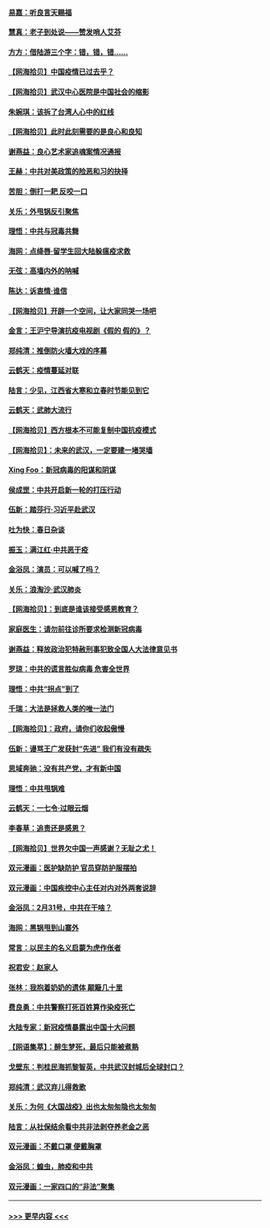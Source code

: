 #### [易嘉：听良言天赐福](../pages/nsc993/n11949334.md?t=03190002) 
#### [慧真：老子到处说——赞发哨人艾芬](../pages/nsc993/n11949274.md?t=03190002) 
#### [方方：借陆游三个字：错，错，错……](../pages/nsc993/n11949123.md?t=03190002) 
#### [【网海拾贝】中国疫情已过去乎？](../pages/nsc993/n11949052.md?t=03190002) 
#### [【网海拾贝】武汉中心医院是中国社会的缩影](../pages/nsc993/n11946574.md?t=03190002) 
#### [朱婉琪：该拆了台湾人心中的红线](../pages/nsc993/n11946959.md?t=03190002) 
#### [【网海拾贝】此时此刻需要的是良心和良知](../pages/nsc993/n11945471.md?t=03190002) 
#### [谢燕益：良心艺术家追魂案情况通报](../pages/nsc993/n11945327.md?t=03190002) 
#### [王赫：中共对美政策的险恶和习的抉择](../pages/nsc993/n11944942.md?t=03190002) 
#### [苦胆：倒打一耙 反咬一口](../pages/nsc993/n11944542.md?t=03190002) 
#### [关乐：外甩锅反引聚焦](../pages/nsc993/n11944211.md?t=03190002) 
#### [理悟：中共与冠毒共舞](../pages/nsc993/n11944197.md?t=03190002) 
#### [海网：点绛唇‧留学生回大陆躲瘟疫求救](../pages/nsc993/n11944043.md?t=03190002) 
#### [无弦：高墙内外的呐喊](../pages/nsc993/n11943684.md?t=03190002) 
#### [陈达：诉衷情·谁信](../pages/nsc993/n11942899.md?t=03190002) 
#### [【网海拾贝】开辟一个空间，让大家同哭一场吧](../pages/nsc993/n11942165.md?t=03190002) 
#### [金言：王沪宁导演抗疫电视剧《假的 假的》？](../pages/nsc993/n11941510.md?t=03190002) 
#### [郑纯清：推倒防火墙大戏的序幕](../pages/nsc993/n11940838.md?t=03190002) 
#### [云鹤天：疫情蔓延对联](../pages/nsc993/n11940579.md?t=03190002) 
#### [陆言：少见，江西省大寒和立春时节能见到它](../pages/nsc993/n11939983.md?t=03190002) 
#### [云鹤天：武肺大流行](../pages/nsc993/n11939902.md?t=03190002) 
#### [【网海拾贝】西方根本不可能复制中国抗疫模式](../pages/nsc993/n11939725.md?t=03190002) 
#### [【网海拾贝】：未来的武汉，一定要建一堵哭墙](../pages/nsc993/n11938684.md?t=03190002) 
#### [Xing Foo：新冠病毒的阳谋和阴谋](../pages/nsc993/n11936086.md?t=03190002) 
#### [侯成罡：中共开启新一轮的打压行动](../pages/nsc993/n11935730.md?t=03190002) 
#### [伍新：踏莎行‧习近平赴武汉](../pages/nsc993/n11935157.md?t=03190002) 
#### [吐为快：春日杂谈](../pages/nsc993/n11934776.md?t=03190002) 
#### [振玉：满江红‧中共恶于疫](../pages/nsc993/n11934647.md?t=03190002) 
#### [金浴凤：演员：可以喊了吗？](../pages/nsc993/n11934602.md?t=03190002) 
#### [关乐：浪淘沙·武汉肺炎](../pages/nsc993/n11931792.md?t=03190002) 
#### [【网海拾贝】：到底是谁该接受感恩教育？](../pages/nsc993/n11931552.md?t=03190002) 
#### [家庭医生：请勿前往诊所要求检测新冠病毒](../pages/nsc993/n11929190.md?t=03190002) 
#### [谢燕益：释放政治犯特赦刑事犯致全国人大法律意见书](../pages/nsc993/n11928978.md?t=03190002) 
#### [罗琼：中共的谎言胜似病毒 危害全世界](../pages/nsc993/n11922636.md?t=03190002) 
#### [理悟：中共“拐点”到了](../pages/nsc993/n11928496.md?t=03190002) 
#### [千瑞：大法是拯救人类的唯一法门](../pages/nsc993/n11927637.md?t=03190002) 
#### [【网海拾贝】：政府，请你们收起傲慢](../pages/nsc993/n11926932.md?t=03190002) 
#### [伍新：谩骂王广发获封“先进” 我们有没有疏失](../pages/nsc993/n11926101.md?t=03190002) 
#### [思域奔驰：没有共产党，才有新中国](../pages/nsc993/n11926058.md?t=03190002) 
#### [理悟：中共甩锅难](../pages/nsc993/n11925355.md?t=03190002) 
#### [云鹤天：一七令·过眼云烟](../pages/nsc993/n11925284.md?t=03190002) 
#### [李春草：追责还是感恩？](../pages/nsc993/n11925274.md?t=03190002) 
#### [【网海拾贝】世界欠中国一声感谢？无耻之尤！](../pages/nsc993/n11925239.md?t=03190002) 
#### [双元漫画：医护缺防护 官员穿防护服摆拍](../pages/nsc993/n11923899.md?t=03190002) 
#### [双元漫画：中国疾控中心主任对内对外两套说辞](../pages/nsc993/n11921994.md?t=03190002) 
#### [金浴凤：2月31号，中共在干啥？](../pages/nsc993/n11922706.md?t=03190002) 
#### [海网：黑锅甩到山寨外](../pages/nsc993/n11922688.md?t=03190002) 
#### [常言：以民主的名义启蒙为虎作伥者](../pages/nsc993/n11922217.md?t=03190002) 
#### [祝君安：赵家人](../pages/nsc993/n11922209.md?t=03190002) 
#### [张林：我抱着奶奶的遗体 颠簸几十里](../pages/nsc993/n11920945.md?t=03190002) 
#### [费良勇：中共警察打死百姓算作染疫死亡](../pages/nsc993/n11919264.md?t=03190002) 
#### [大陆专家：新冠疫情暴露出中国十大问题](../pages/nsc993/n11919187.md?t=03190002) 
#### [【网语集萃】：醉生梦死，最后只能被煮熟](../pages/nsc993/n11918994.md?t=03190002) 
#### [戈壁东：判桂民海抓黎智英，中共武汉封城后全球封口？](../pages/nsc993/n11917982.md?t=03190002) 
#### [郑纯清：武汉弃儿得救歌](../pages/nsc993/n11917881.md?t=03190002) 
#### [关乐：为何《大国战疫》出也太匆匆隐也太匆匆](../pages/nsc993/n11917792.md?t=03190002) 
#### [陆言：从社保结余看中共非法剥夺养老金之恶](../pages/nsc993/n11917084.md?t=03190002) 
#### [双元漫画：不戴口罩 便戴胸罩](../pages/nsc993/n11916447.md?t=03190002) 
#### [金浴凤：蝗虫，肺疫和中共](../pages/nsc993/n11916904.md?t=03190002) 
#### [双元漫画：一家四口的“非法”聚集](../pages/nsc993/n11916378.md?t=03190002) 

----
#### [ >>> 更早内容 <<< ](../indexes/nsc993-earlier.md)
